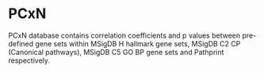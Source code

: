 # PCxN

PCxN database contains correlation coefficients and p values between pre-defined gene sets within MSigDB H hallmark gene sets, MSigDB C2 CP (Canonical pathways), MSigDB C5 GO BP gene sets and Pathprint respectively.
